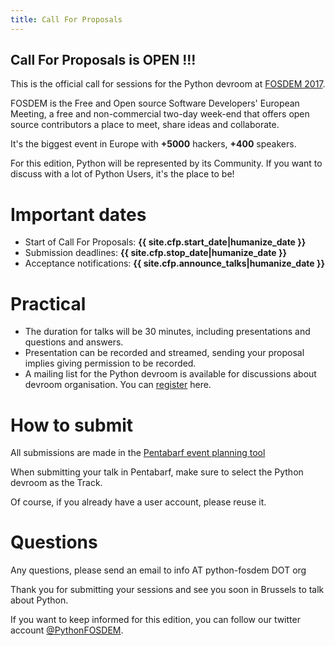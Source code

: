 ```yaml
---
title: Call For Proposals
---
```


## Call For Proposals is OPEN !!!


This is the official call for sessions for the Python devroom at [FOSDEM 2017](https://fosdem.org/2017).

FOSDEM is the Free and Open source Software Developers' European Meeting, a free and non-commercial two-day week-end that offers open source contributors a place to meet, share ideas and collaborate.

It's the biggest event in Europe with **+5000** hackers, **+400** speakers.

For this edition, Python will be represented by its Community.
If you want to discuss with a lot of Python Users, it's the place to be!

# Important dates

* Start of Call For Proposals: **{{ site.cfp.start_date|humanize_date }}**
* Submission deadlines: **{{ site.cfp.stop_date|humanize_date }}**
* Acceptance notifications: **{{ site.cfp.announce_talks|humanize_date }}**

# Practical

* The duration for talks will be 30 minutes, including presentations and questions and answers.
* Presentation can be recorded and streamed, sending your proposal implies giving permission to be recorded.
* A mailing list for the Python devroom is available for discussions about devroom organisation. You can [register](https://lists.fosdem.org/listinfo/python-devroom) here.

# How to submit

All submissions are made in the [Pentabarf event planning tool](https://penta.fosdem.org/submission/FOSDEM17)

When submitting your talk in Pentabarf, make sure to select the Python devroom as the Track.

Of course, if you already have a user account, please reuse it.

# Questions

Any questions, please send an email to info AT python-fosdem DOT org

Thank you for submitting your sessions and see you soon in Brussels to talk about Python.

If you want to keep informed for this edition, you can follow our twitter account [@PythonFOSDEM](https://twitter.com/PythonFOSDEM).
